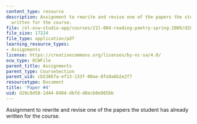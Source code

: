 ```yaml
---
content_type: resource
description: Assignment to rewrite and revise one of the papers the student has already
  written for the course.
file: /ol-ocw-studio-app/courses/21l-004-reading-poetry-spring-2009/d20c8d581d448404dbfdd8ecb8e865bb_MIT21l_004s09_assn04_paper4Rev.pdf
file_size: 17224
file_type: application/pdf
learning_resource_types:
- Assignments
license: https://creativecommons.org/licenses/by-nc-sa/4.0/
ocw_type: OCWFile
parent_title: Assignments
parent_type: CourseSection
parent_uid: cb5386fa-ef13-133f-00ae-0fa9a6b2e2f7
resourcetype: Document
title: 'Paper #4'
uid: d20c8d58-1d44-8404-dbfd-d8ecb8e865bb
---
```

Assignment to rewrite and revise one of the papers the student has already written for the course.